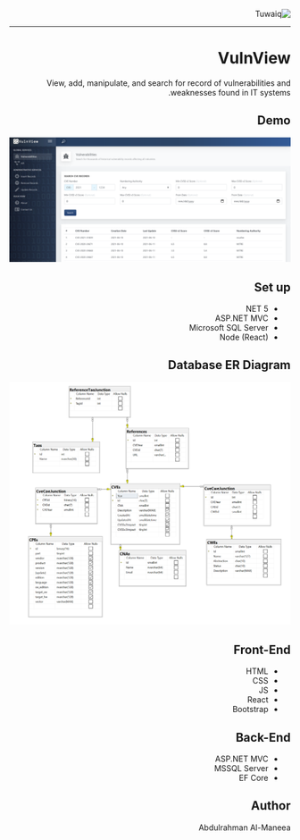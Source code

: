 <div dir="rtl" align="right" >
  
![Tuwaiq](https://i.ibb.co/SV2BSn5/tuwaiq.png)

---

# VulnView

View, add, manipulate, and search for record of vulnerabilities and weaknesses found in IT systems.

## Demo

![Demo](https://raw.githubusercontent.com/AWManeea/Project04_Auth_CRUD_ASP.NET/main/demo.PNG)

## Set up

- NET 5
- ASP.NET MVC
- Microsoft SQL Server
- Node (React)

## Database ER Diagram

![ER Diagram](https://raw.githubusercontent.com/AWManeea/Project04_Auth_CRUD_ASP.NET/main/erd.PNG)

## Front-End

- HTML
- CSS
- JS
- React
- Bootstrap

## Back-End

- ASP.NET MVC
- MSSQL Server
- EF Core

## Author

Abdulrahman Al-Maneea

</div>
